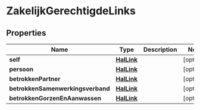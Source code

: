 

# ZakelijkGerechtigdeLinks

## Properties

Name | Type | Description | Notes
------------ | ------------- | ------------- | -------------
**self** | [**HalLink**](HalLink.md) |  |  [optional]
**persoon** | [**HalLink**](HalLink.md) |  |  [optional]
**betrokkenPartner** | [**HalLink**](HalLink.md) |  |  [optional]
**betrokkenSamenwerkingsverband** | [**HalLink**](HalLink.md) |  |  [optional]
**betrokkenGorzenEnAanwassen** | [**HalLink**](HalLink.md) |  |  [optional]



